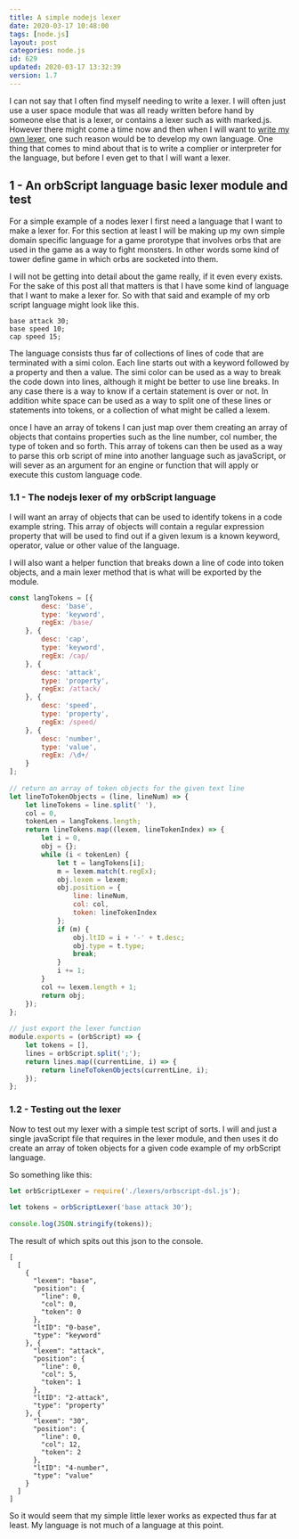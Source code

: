 ```yaml
---
title: A simple nodejs lexer
date: 2020-03-17 10:48:00
tags: [node.js]
layout: post
categories: node.js
id: 629
updated: 2020-03-17 13:32:39
version: 1.7
---
```


I can not say that I often find myself needing to write a lexer. I will often just use a user space module that was all ready written before hand by someone else that is a lexer, or contains a lexer such as with marked.js. However there might come a time now and then when I will want to [write my own lexer](https://blog.mgechev.com/2017/09/16/developing-simple-interpreter-transpiler-compiler-tutorial/), one such reason would be to develop my own language. One thing that comes to mind about that is to write a complier or interpreter for the language, but before I even get to that I will want a lexer.

<!-- more -->

## 1 - An orbScript language basic lexer module and test

For a simple example of a nodes lexer I first need a language that I want to make a lexer for. For this section at least I will be making up my own simple domain specific language for a game prorotype that involves orbs that are used in the game as a way to fight monsters. In other words some kind of tower define game in which orbs are socketed into them.

I will not be getting into detail about the game really, if it even every exists. For the sake of this post all that matters is that I have some kind of language that I want to make a lexer for. So with that said and example of my orb script language might look like this.

```
base attack 30;
base speed 10;
cap speed 15;
```

The language consists thus far of collections of lines of code that are terminated with a simi colon. Each line starts out with a keyword followed by a property and then a value. The simi color can be used as a way to break the code down into lines, although it might be better to use line breaks. In any case there is a way to know if a certain statement is over or not. In addition white space can be used as a way to split one of these lines or statements into tokens, or a collection of what might be called a lexem.

once I have an array of tokens I can just map over them creating an array of objects that contains properties such as the line number, col number, the type of token and so forth. This array of tokens can then be used as a way to parse this orb script of mine into another language such as javaScript, or will sever as an argument for an engine or function that will apply or execute this custom language code.

### 1.1 - The nodejs lexer of my orbScript language

I will want an array of objects that can be used to identify tokens in a code example string. This array of objects will contain a regular expression property that will be used to find out if a given lexum is a known keyword, operator, value or other value of the language.

I will also want a helper function that breaks down a line of code into token objects, and a main lexer method that is what will be exported by the module.

```js
const langTokens = [{
        desc: 'base',
        type: 'keyword',
        regEx: /base/
    }, {
        desc: 'cap',
        type: 'keyword',
        regEx: /cap/
    }, {
        desc: 'attack',
        type: 'property',
        regEx: /attack/
    }, {
        desc: 'speed',
        type: 'property',
        regEx: /speed/
    }, {
        desc: 'number',
        type: 'value',
        regEx: /\d+/
    }
];
 
// return an array of token objects for the given text line
let lineToTokenObjects = (line, lineNum) => {
    let lineTokens = line.split(' '),
    col = 0,
    tokenLen = langTokens.length;
    return lineTokens.map((lexem, lineTokenIndex) => {
        let i = 0,
        obj = {};
        while (i < tokenLen) {
            let t = langTokens[i];
            m = lexem.match(t.regEx);
            obj.lexem = lexem;
            obj.position = {
                line: lineNum,
                col: col,
                token: lineTokenIndex
            };
            if (m) {
                obj.ltID = i + '-' + t.desc;
                obj.type = t.type;
                break;
            }
            i += 1;
        }
        col += lexem.length + 1;
        return obj;
    });
};
 
// just export the lexer function
module.exports = (orbScript) => {
    let tokens = [],
    lines = orbScript.split(';');
    return lines.map((currentLine, i) => {
        return lineToTokenObjects(currentLine, i);
    });
};
```

### 1.2 - Testing out the lexer

Now to test out my lexer with a simple test script of sorts. I will and just a single javaScript file that requires in the lexer module, and then uses it do create an array of token objects for a given code example of my orbScript language.

So something like this:

```js
let orbScriptLexer = require('./lexers/orbscript-dsl.js');
 
let tokens = orbScriptLexer('base attack 30');
 
console.log(JSON.stringify(tokens));
```

The result of which spits out this json to the console.

```
[
  [
    {
      "lexem": "base",
      "position": {
        "line": 0,
        "col": 0,
        "token": 0
      },
      "ltID": "0-base",
      "type": "keyword"
    }, {
      "lexem": "attack",
      "position": {
        "line": 0,
        "col": 5,
        "token": 1
      },
      "ltID": "2-attack",
      "type": "property"
    }, {
      "lexem": "30",
      "position": {
        "line": 0,
        "col": 12,
        "token": 2
      },
      "ltID": "4-number",
      "type": "value"
    }
  ]
]
```

So it would seem that my simple little lexer works as expected thus far at least. My language is not much of a language at this point.